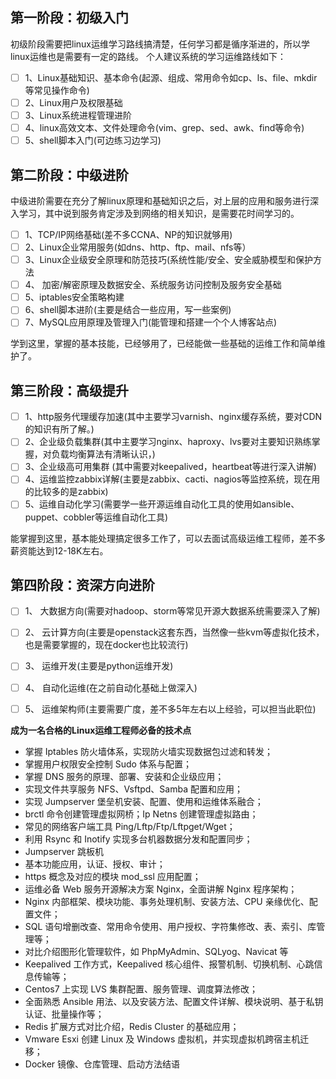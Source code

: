 ## **第一阶段：初级入门**

初级阶段需要把linux运维学习路线搞清楚，任何学习都是循序渐进的，所以学linux运维也是需要有一定的路线。
个人建议系统的学习运维路线如下：

- [ ] 1、Linux基础知识、基本命令(起源、组成、常用命令如cp、ls、file、mkdir等常见操作命令)
- [ ] 2、Linux用户及权限基础
- [ ] 3、Linux系统进程管理进阶
- [ ] 4、linux高效文本、文件处理命令(vim、grep、sed、awk、find等命令)
- [ ] 5、shell脚本入门(可边练习边学习)

## **第二阶段：中级进阶**

中级进阶需要在充分了解linux原理和基础知识之后，对上层的应用和服务进行深入学习，其中说到服务肯定涉及到网络的相关知识，是需要花时间学习的。

- [ ] 1、TCP/IP网络基础(差不多CCNA、NP的知识就够用)
- [ ] 2、Linux企业常用服务(如dns、http、ftp、mail、nfs等）
- [ ] 3、Linux企业级安全原理和防范技巧(系统性能/安全、安全威胁模型和保护方法
- [ ] 4、 加密/解密原理及数据安全、系统服务访问控制及服务安全基础
- [ ] 5、iptables安全策略构建
- [ ] 6、shell脚本进阶(主要是结合一些应用，写一些案例)
- [ ] 7、MySQL应用原理及管理入门(能管理和搭建一个个人博客站点)

学到这里，掌握的基本技能，已经够用了，已经能做一些基础的运维工作和简单维护了。

## **第三阶段：高级提升**

- [ ] 1、http服务代理缓存加速(其中主要学习varnish、nginx缓存系统，要对CDN的知识有所了解。)
- [ ] 2、企业级负载集群(其中主要学习nginx、haproxy、lvs要对主要知识熟练掌握，对负载均衡算法有清晰认识，)
- [ ] 3、企业级高可用集群 (其中需要对keepalived，heartbeat等进行深入讲解)
- [ ] 4、运维监控zabbix详解(主要是zabbix、cacti、nagios等监控系统，现在用的比较多的是zabbix)
- [ ] 5、运维自动化学习(需要学一些开源运维自动化工具的使用如ansible、puppet、cobbler等运维自动化工具)

能掌握到这里，基本能处理搞定很多工作了，可以去面试高级运维工程师，差不多薪资能达到12-18K左右。

## **第四阶段：资深方向进阶**

- [ ] 1、 大数据方向(需要对hadoop、storm等常见开源大数据系统需要深入了解)
- [ ] 2、 云计算方向(主要是openstack这套东西，当然像一些kvm等虚拟化技术，也是需要掌握的，现在docker也比较流行)
- [ ] 3、 运维开发(主要是python运维开发)
- [ ] 4、 自动化运维(在之前自动化基础上做深入)
- [ ] 5、 运维架构师(主要需要广度，差不多5年左右以上经验，可以担当此职位)



**成为一名合格的Linux运维工程师必备的技术点**

- 掌握 Iptables 防火墙体系，实现防火墙实现数据包过滤和转发；
- 掌握用户权限安全控制 Sudo 体系与配置；
- 掌握 DNS 服务的原理、部署、安装和企业级应用；
- 实现文件共享服务 NFS、Vsftpd、Samba 配置和应用；
- 实现 Jumpserver 堡垒机安装、配置、使用和运维体系融合；
- brctl 命令创建管理虚拟网桥；Ip Netns 创建管理虚拟路由；
- 常见的网络客户端工具 Ping/Lftp/Ftp/Lftpget/Wget；
- 利用 Rsync 和 Inotify 实现多台机器数据分发和配置同步；
- Jumpserver 跳板机
- 基本功能应用，认证、授权、审计；
- https 概念及对应的模块 mod_ssl 应用配置；
- 运维必备 Web 服务开源解决⽅案 Nginx，全面讲解 Nginx 程序架构；
- Nginx 内部框架、模块功能、事务处理机制、安装⽅法、CPU 亲缘优化、配置⽂件；
- SQL 语句增删改查、常⽤命令使⽤、⽤户授权、字符集修改、表、索引、库管理等；
- 对⽐介绍图形化管理软件，如 PhpMyAdmin、SQLyog、Navicat 等
- Keepalived 工作方式，Keepalived 核心组件、报警机制、切换机制、心跳信息传输等；
- Centos7 上实现 LVS 集群配置、服务管理、调度算法修改；
- 全面熟悉 Ansible 用法、以及安装方法、配置文件详解、模块说明、基于私钥认证、批量操作等；
- Redis 扩展方式对比介绍，Redis Cluster 的基础应用；
- Vmware Esxi 创建 Linux 及 Windows 虚拟机，并实现虚拟机跨宿主机迁移；
- Docker 镜像、仓库管理、启动⽅法结语